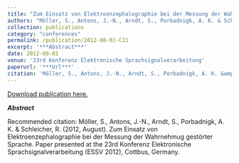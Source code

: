 ```yaml
---
title: "Zum Einsatz von Elektroenzephalographie bei der Messung der Wahrnehmug gestörter Sprache."
authors: "Möller, S., Antons, J.-N., Arndt, S., Porbadnigk, A. K. & Schleicher, R."
collection: publications
category: "conferences"
permalink: /publication/2012-08-01-C11
excerpt: '***Abstract***'
date: 2012-08-01
venue: '23rd Konferenz Elektronische Sprachsignalverarbeitung'
paperurl: '***Url***'
citation: 'Möller, S., Antons, J.-N., Arndt, S., Porbadnigk, A. K. &amp; Schleicher, R. (2012, August). Zum Einsatz von Elektroenzephalographie bei der Messung der Wahrnehmug gestörter Sprache. Paper presented at the 23rd Konferenz Elektronische Sprachsignalverarbeitung (ESSV 2012), Cottbus, Germany.'
---
```


<a href='***Url***'>Download publication here.</a>

***Abstract***

Recommended citation: Möller, S., Antons, J.-N., Arndt, S., Porbadnigk, A. K. & Schleicher, R. (2012, August). Zum Einsatz von Elektroenzephalographie bei der Messung der Wahrnehmug gestörter Sprache. Paper presented at the 23rd Konferenz Elektronische Sprachsignalverarbeitung (ESSV 2012), Cottbus, Germany.